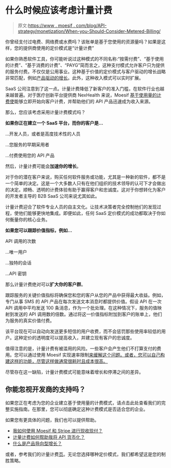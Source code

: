 # 什么时候应该考虑计量计费

> 原文:[https://www . moesif . com/blog/API-strategy/monetization/When-you-Should-Consider-Metered-Billing/](https://www.moesif.com/blog/api-strategy/monetization/When-Should-you-Consider-Metered-Billing/)

你曾经支付过电费、网络费或水费吗？该账单是基于您使用的资源量吗？如果是这样，您的提供商使用的定价模式是“计量计费”

如果你熟悉软件工具，你可能听说过这种模式的不同名称:“按需付费”、“基于使用的计费”、“基于消费的计费”、“PAYG”简而言之，这种支付模式允许客户只为提供的服务付费。不仅仅是公用事业。这种基于价值的定价模式与客户驱动的增长战略非常匹配，例如[产品驱动的增长](https://www.moesif.com/blog/customer-success/api-strategy/Ready-Set-Product-Led-Growth/?utm_campaign=Int-site&utm_source=blog&utm_medium=body-cta&utm_content=when-should-you)。此外，这种收入模式可以实时扩展。

SaaS 公司注意到了这一点。计量计费降低了新客户的准入门槛，在软件行业也越来越普遍。对于医疗创新平台提供商 NexHealth 来说，Moesif [基于使用量的计费使](https://www.moesif.com/casestudies/how-nexhealth-monetize-apis-with-usage-based-api-billing-and-moesif?utm_campaign=Int-site&utm_source=blog&utm_medium=body-cta&utm_content=when-should-you)能够立即开始向客户计费，并帮助他们的 API 产品迅速成为收入来源。

那么，您应该考虑采用计量计费模式吗？

**如果你正在建立一个 SaaS 平台，而你的客户是…**

…开发人员，或者是高度技术性的人员

…您服务的早期采用者

…付费使用您的 API 产品

然后，计量计费可能会**加速你的增长**。

对于你的潜在客户来说，购买任何软件服务或功能，尤其是一种新的软件，都不是一个简单的决定。这是一个大多数人只有在他们组织的技术领导的认可下才会做出的决定。顺畅、透明的计费体验有助于赢得客户和忠诚度。这对于你想转化为客户的开发者主导的 B2B SaaS 公司来说尤其如此。

计量计费迎合了软件专业人员的自主文化。让技术决策者完全控制他们的发现过程，使他们能够更快地集成。即便如此，任何 SaaS 定价模式的成功都取决于你如何衡量你的核心业务。

**如果您可以跟踪价值指标，例如…**

API 调用的次数

…唯一用户

…独特的会话

…API 密钥

那么计量计费绝对可以**扩大你的客户群**。

跟踪服务的关键价值指标将确保您和您的客户从您的产品中获得最大收益。例如，专门从事 SMS 的 API 产品在每次发送文本消息时都提供价值。假设 API 在一次 API 调用中平均发送 100 条消息，作为一个批处理。在这种情况下，服务的值映射到发送的 API 调用数的倍数。通过将这一价值指标附加到客户的账单上，他们为服务的真实价值付费。

该平台现在可以自动向发送更多短信的用户收费，而不会惩罚那些使用率较低的用户。这种定价的透明度可以提高收入，并建立现有客户的忠诚度。

值得注意的是，计量计费有被滥用的风险。一些客户会产生他们不打算支付的费用。您可以通过使用 Moesif 实现速率限制[来缓解这个问题。或者，您可以自己构建这样的功能，尽管这样做通常很耗时且成本很高。](https://www.moesif.com/blog/technical/rate-limiting/Best-Practices-for-API-Rate-Limits-and-Quotas-With-Moesif-to-Avoid-Angry-Customers/?utm_campaign=Int-site&utm_source=blog&utm_medium=body-cta&utm_content=when-should-you)

尽管存在这一缺陷，计量计费模式可能意味着增长和停滞之间的差异。

## 你能忽视开发商的支持吗？

如果您正在考虑为您的企业建立基于使用量的计费模式，请点击此处查看我们的完整实施指南。在那里，您可以彻底确定这种计费模式是否适合您的企业。

如果您有更具体的问题，我们也可以提供帮助。

*   [我如何使用 Moesif 和 Stripe 进行现收现付？](https://www.moesif.com/blog/api-product-management/stripe/Using-Moesif-And-Stripe-For-Pay-As-You-Go-API-Billing/?utm_campaign=Int-site&utm_source=blog&utm_medium=body-cta&utm_content=when-should-you)
*   [计量计费如何帮助我将 API 货币化？](https://www.moesif.com/blog/ebooks/how-to-monetize-your-apis-with-metered-billing/?utm_campaign=Int-site&utm_source=blog&utm_medium=body-cta&utm_content=when-should-you)
*   [什么是产品导向型增长？](https://www.moesif.com/blog/developer-platforms/self-service/What-Is-Product-Led-Growth-and-Why-Is-It-Critical-for-API-First-Companies/?utm_campaign=Int-site&utm_source=blog&utm_medium=body-cta&utm_content=when-should-you)

或者，参考我们的计量计费[页](https://www.moesif.com/solutions/metered-api-billing?utm_campaign=Int-site&utm_source=blog&utm_medium=body-cta&utm_content=when-should-you)。无论您选择哪种定价模式，我们都希望这是您的制胜策略。
